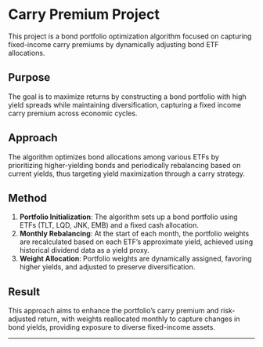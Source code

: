 # Carry Premium Project

This project is a bond portfolio optimization algorithm focused on capturing fixed-income carry premiums by dynamically adjusting bond ETF allocations.

## Purpose

The goal is to maximize returns by constructing a bond portfolio with high yield spreads while maintaining diversification, capturing a fixed income carry premium across economic cycles.

## Approach

The algorithm optimizes bond allocations among various ETFs by prioritizing higher-yielding bonds and periodically rebalancing based on current yields, thus targeting yield maximization through a carry strategy.

## Method

1. **Portfolio Initialization**: The algorithm sets up a bond portfolio using ETFs (TLT, LQD, JNK, EMB) and a fixed cash allocation.
2. **Monthly Rebalancing**: At the start of each month, the portfolio weights are recalculated based on each ETF’s approximate yield, achieved using historical dividend data as a yield proxy.
3. **Weight Allocation**: Portfolio weights are dynamically assigned, favoring higher yields, and adjusted to preserve diversification.

## Result

This approach aims to enhance the portfolio’s carry premium and risk-adjusted return, with weights reallocated monthly to capture changes in bond yields, providing exposure to diverse fixed-income assets.

---
